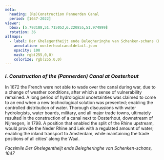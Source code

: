 ```yaml
---
meta:
  heading: (Re)Construction Pannerden Canal
  period: [1647-2022]
viewer:
  bbox: [5.793188,51.715052,6.220855,51.974899]
  rotation: 36
allmaps:
  - label: Der Ghelegentheijt ende Belegheringhe van Schenken-schans (Facsimile), 1647
    annotation: oosterhoutcanaldetail.json
    opacity: 100
    mask: rgb(255,0,0)
    colorize: rgb(255,0,0)
---
```


### _i.    Construction of the (Pannerden) Canal at Oosterhout_

In 1672 the French were not able to wade over the canal during war, due to a change of weather conditions, after which a sense of vulnerability remained. A long period of hydrological uncertainties was claimed to come to an end when a new technological solution was presented; enabling the controlled distribution of water. 
Thorough discussions with water hydrologists, water boards, military, and all major trade towns, ultimately resulted in the construction of a canal next to Oosterhout, downstream of Nijmegen, in 1798. A position that enabled the split of the Rhine upstream, would provide the Neder Rhine and Lek with a regulated amount of water; enabling the inland transport to Amsterdam, while maintaining the trade positions of all cities’ along the Waal.

_Facsimile Der Ghelegentheijt ende Belegheringhe van Schenken-schans, 1647_
